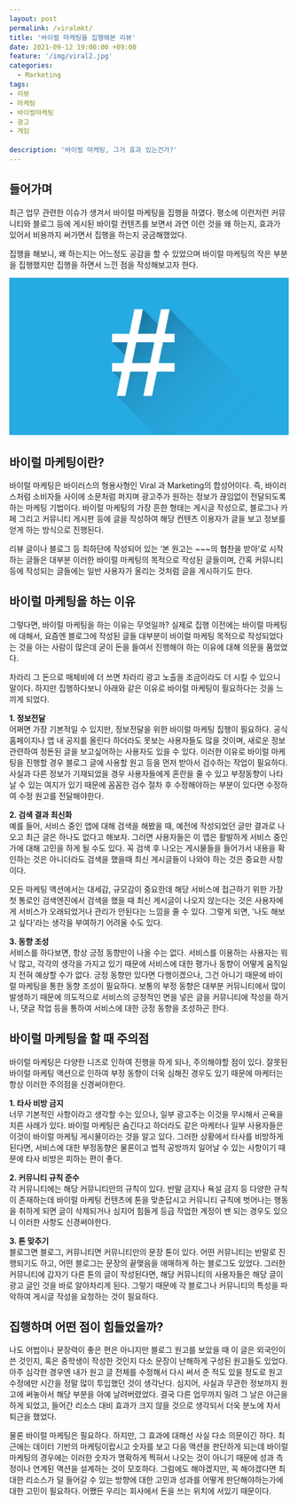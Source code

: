 ```yaml
---
layout: post
permalink: /viralmkt/
title: '바이럴 마케팅을 집행해본 리뷰'
date: 2021-09-12 19:00:00 +09:00
feature: '/img/viral2.jpg'
categories:
  - Marketing
tags:
- 리뷰
- 마케팅
- 바이럴마케팅
- 광고
- 게임

description: '바이럴 마케팅, 그거 효과 있는건가?'
---
```

## 들어가며

최근 업무 관련한 이슈가 생겨서 바이럴 마케팅을 집행을 하였다.
평소에 이런저런 커뮤니티와 블로그 등에 게시된 바이럴 컨텐츠를 보면서 과연 이런 것을 왜 하는지, 효과가 있어서 비용까지 써가면서 집행을 하는지 궁금해했었다.

집행을 해보니, 왜 하는지는 어느정도 공감을 할 수 있었으며 바이럴 마케팅의 작은 부분을 집행했지만 집행을 하면서 느낀 점을 작성해보고자 한다.


![a](/img/viral3.png)



## 바이럴 마케팅이란?

바이럴 마케팅은 바이러스의 형용사형인 Viral 과 Marketing의 합성어이다.
즉, 바이러스처럼 소비자들 사이에 소문처럼 퍼지며 광고주가 원하는 정보가 끊임없이 전달되도록 하는 마케팅 기법이다.
바이럴 마케팅의 가장 흔한 형태는 게시글 작성으로, 블로그나 카페 그리고 커뮤니티 게시판 등에 글을 작성하여 해당 컨텐츠 이용자가 글을 보고 정보를 얻게 하는 방식으로 진행된다.

리뷰 글이나 블로그 등 최하단에 작성되어 있는 ‘본 원고는 ~~~의 협찬을 받아’로 시작하는 글들은 대부분 이러한 바이럴 마케팅의 목적으로 작성된 글들이며,
간혹 커뮤니티 등에 작성되는 글들에는 일반 사용자가 올리는 것처럼 글을 게시하기도 한다.



## 바이럴 마케팅을 하는 이유
그렇다면, 바이럴 마케팅을 하는 이유는 무엇일까? 실제로 집행 이전에는 바이럴 마케팅에 대해서, 요즘엔 블로그에 작성된 글들 대부분이 바이럴 마케팅 목적으로 작성되었다는 것을 아는 사람이 많은데 굳이 돈을 들여서 진행해야 하는 이유에 대해 의문을 품었었다.

차라리 그 돈으로 매체비에 더 쓰면 차라리 광고 노출을 조금이라도 더 시킬 수 있으니 말이다. 하지만 집행하다보니 아래와 같은 이유로 바이럴 마케팅이 필요하다는 것을 느끼게 되었다.

**1. 정보전달**<br>
어쩌면 가장 기본적일 수 있지만, 정보전달을 위한 바이럴 마케팅 집행이 필요하다. 공식 홈페이지나 앱 내 공지를 올린다 하더라도 못보는 사용자들도 많을 것이며,
새로운 정보 관련하여 정돈된 글을 보고싶어하는 사용자도 있을 수 있다. 이러한 이유로 바이럴 마케팅을 진행할 경우 블로그 글에 사용할 원고 등을 먼저 받아서
검수하는 작업이 필요하다. 사실과 다른 정보가 기재되었을 경우 사용자들에게 혼란을 줄 수 있고 부정동향이 나타날 수 있는 여지가 있기 때문에 꼼꼼한 검수 절차 후
수정해야하는 부분이 있다면 수정하여 수정 원고를 전달해야한다.

**2. 검색 결과 최신화**<br>
예를 들어, 서비스 중인 앱에 대해 검색을 해봤을 때, 예전에 작성되었던 글만 결과로 나오고 최근 글은 하나도 없다고 해보자. 그러면 사용자들은 이 앱은 활발하게 서비스 중인가에 대해
고민을 하게 될 수도 있다. 꼭 검색 후 나오는 게시물들을 들어가서 내용을 확인하는 것은 아니더라도 검색을 했을때 최신 게시글들이 나와야 하는 것은 중요한 사항이다.

모든 마케팅 액션에서는 대세감, 규모감이 중요한데 해당 서비스에 접근하기 위한 가장 첫 통로인 검색엔진에서 검색을 했을 때 최신 게시글이 나오지 않는다는 것은
사용자에게 서비스가 오래되었거나 관리가 안된다는 느낌을 줄 수 있다. 그렇게 되면, '나도 해보고 싶다'라는 생각을 부여하기 어려울 수도 있다.

**3. 동향 조성**<br>
서비스를 하다보면, 항상 긍정 동향만이 나올 수는 없다. 서비스를 이용하는 사용자는 워낙 많고, 각각의 생각을 가지고 있기 때문에 서비스에 대한 평가나 동향이 어떻게 움직일지
전혀 예상할 수가 없다. 긍정 동향만 있다면 다행이겠으나, 그건 아니기 때문에 바이럴 마케팅을 통한 동향 조성이 필요하다. 보통의 부정 동향은 대부분 커뮤니티에서 많이 발생하기 때문에
의도적으로 서비스의 긍정적인 면을 넣은 글을 커뮤니티에 작성을 하거나, 댓글 작업 등을 통하여 서비스에 대한 긍정 동향을 조성하곤 한다.


## 바이럴 마케팅을 할 때 주의점
바이럴 마케팅은 다양한 니즈로 인하여 진행을 하게 되나, 주의해야할 점이 있다. 잘못된 바이럴 마케팅 액션으로 인하여 부정 동향이 더욱 심해진 경우도 있기 때문에
마케터는 항상 이러한 주의점을 신경써야한다.

**1. 타사 비방 금지**<br>
너무 기본적인 사항이라고 생각할 수는 있으나, 일부 광고주는 이것을 무시해서 곤욕을 치른 사례가 있다. 바이럴 마케팅은 숨긴다고 하더라도 같은 마케터나 일부 사용자들은
이것이 바이럴 마케팅 게시물이라는 것을 알고 있다. 그러한 상황에서 타사를 비방하게 된다면, 서비스에 대한 부정동향은 물론이고 법적 공방까지 일어날 수 있는 사항이기 때문에
타사 비방은 피하는 편이 좋다.

**2. 커뮤니티 규칙 준수**<br>
각 커뮤니티에는 해당 커뮤니티만의 규칙이 있다. 반말 금지나 욕설 금지 등 다양한 규칙이 존재하는데 바이럴 마케팅 컨텐츠에 톤을 맞춘답시고 커뮤니티 규칙에 벗어나는
행동을 취하게 되면 글이 삭제되거나 심지어 힘들게 등급 작업한 계정이 밴 되는 경우도 있으니 이러한 사항도 신경써야한다.

**3. 톤 맞추기**<br>
블로그면 블로그, 커뮤니티면 커뮤니티만의 문장 톤이 있다. 어떤 커뮤니티는 반말로 진행되기도 하고, 어떤 블로그는 문장의 끝맺음을 애매하게 하는 블로그도 있었다.
그러한 커뮤니티에 갑자기 다른 톤의 글이 작성된다면, 해당 커뮤니티의 사용자들은 해당 글이 광고 글인 것을 바로 알아차리게 된다. 그렇기 때문에 각 블로그나 커뮤니티의 특성을 파악하여
게시글 작성을 요청하는 것이 필요하다.


## 집행하며 어떤 점이 힘들었을까?
나도 어법이나 문장력이 좋은 편은 아니지만 블로그 원고를 보았을 때 이 글은 외국인이 쓴 것인지, 혹은 중학생이 작성한 것인지 다소 문장이 난해하게 구성된 원고들도 있었다. 아주 심각한 경우엔 내가 원고 글 전체를 수정해서 다시 써서 준 적도 있을 정도로 원고 수정에만 시간을 정말 많이 투입했던 것이 생각난다. 심지어, 사실과 무관한 정보까지 원고에 써놓아서 해당 부분을 아예 날려버렸었다. 결국 다른 업무까지 밀려 그 날은 야근을 하게 되었고, 들어간 리소스 대비 효과가 크지 않을 것으로 생각되서 더욱 분노에 차서 퇴근을 했었다.

물론 바이럴 마케팅은 필요하다. 하지만, 그 효과에 대해선 사실 다소 의문이긴 하다. 최근에는 데이터 기반의 마케팅이랍시고 숫자를 보고 다음 액션을 판단하게 되는데 바이럴 마케팅의 경우에는
이러한 숫자가 명확하게 찍혀서 나오는 것이 아니기 때문에 성과 측정이나 연계된 액션을 설계하는 것이 모호하다. 그럼에도 해야겠지만, 꼭 해야겠다면 최대한 리소스가 덜 들어갈 수 있는 방향에 대한 고민과
성과를 어떻게 판단해야하는가에 대한 고민이 필요하다. 어쨌든 우리는 회사에서 돈을 쓰는 위치에 서있기 때문이다.
